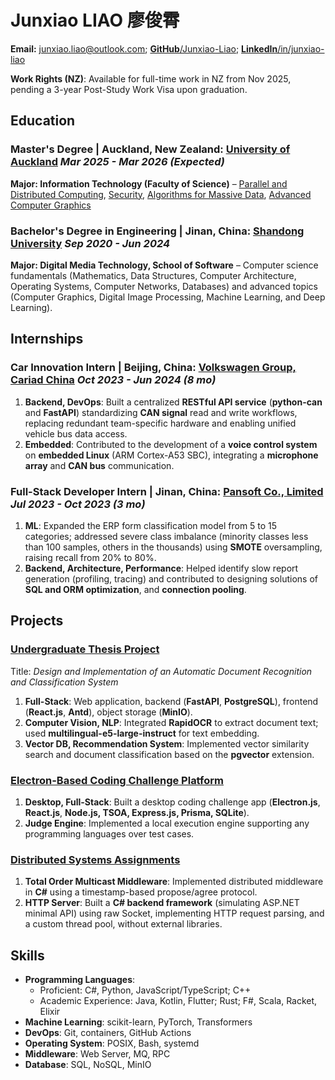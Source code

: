 # Junxiao LIAO 廖俊霄

**Email:** junxiao.liao@outlook.com; [**GitHub**/Junxiao-Liao](https://github.com/Junxiao-Liao); [**LinkedIn**/in/junxiao-liao](https://www.linkedin.com/in/junxiao-liao/)

**Work Rights (NZ)**: Available for full-time work in NZ from Nov 2025, pending a 3-year Post-Study Work Visa upon graduation.

## Education

### Master's Degree | Auckland, New Zealand: [**University of Auckland**](https://www.auckland.ac.nz) *Mar 2025 - Mar 2026 (Expected)*

**Major: Information Technology (Faculty of Science)** – [Parallel and Distributed Computing](https://courseoutline.auckland.ac.nz/dco/course/COMPSCI/711/1253), [Security](https://courseoutline.auckland.ac.nz/dco/course/COMPSCI/702/1253), [Algorithms for Massive Data](https://courseoutline.auckland.ac.nz/dco/course/COMPSCI/753/1255), [Advanced Computer Graphics](https://courseoutline.auckland.ac.nz/dco/course/COMPSCI/715/1255)

### Bachelor's Degree in Engineering | Jinan, China: [**Shandong University**](https://www.sdu.edu.cn/) *Sep 2020 - Jun 2024*

**Major: Digital Media Technology, School of Software** – Computer science fundamentals (Mathematics, Data Structures, Computer Architecture, Operating Systems, Computer Networks, Databases) and advanced topics (Computer Graphics, Digital Image Processing, Machine Learning, and Deep Learning).

## Internships

### Car Innovation Intern | Beijing, China: [**Volkswagen Group, Cariad China**](https://volkswagengroupchina.com.cn/en/brands/cariad) *Oct 2023 - Jun 2024 (8 mo)*
1. **Backend, DevOps**: Built a centralized **RESTful API service** (**python-can** and **FastAPI**) standardizing **CAN signal** read and write workflows, replacing redundant team-specific hardware and enabling unified vehicle bus data access.
1. **Embedded**: Contributed to the development of a **voice control system** on **embedded Linux** (ARM Cortex-A53 SBC), integrating a **microphone array** and **CAN bus** communication.

### Full-Stack Developer Intern | Jinan, China: [**Pansoft Co., Limited**](https://www.pansoft.com/contents/en/) *Jul 2023 - Oct 2023 (3 mo)*

1. **ML**: Expanded the ERP form classification model from 5 to 15 categories; addressed severe class imbalance (minority classes less than 100 samples, others in the thousands) using **SMOTE** oversampling, raising recall from 20% to 80%.
1. **Backend, Architecture, Performance**: Helped identify slow report generation (profiling, tracing) and contributed to designing solutions of **SQL and ORM optimization**, and **connection pooling**.

## Projects

### [Undergraduate Thesis Project](https://github.com/Junxiao-Liao/Doc-Ocr-Categorizer)
Title: *Design and Implementation of an Automatic Document Recognition and Classification System*
1. **Full-Stack**: Web application, backend (**FastAPI**, **PostgreSQL**), frontend (**React.js**, **Antd**), object storage (**MinIO**).
1. **Computer Vision, NLP**: Integrated **RapidOCR** to extract document text; used **multilingual-e5-large-instruct** for text embedding.
1. **Vector DB, Recommendation System**: Implemented vector similarity search and document classification based on the **pgvector** extension.

### [Electron-Based Coding Challenge Platform](https://courseoutline.auckland.ac.nz/dco/course/COMPSCI/732/1253)
1. **Desktop, Full-Stack**: Built a desktop coding challenge app (**Electron.js**, **React.js**, **Node.js, TSOA, Express.js, Prisma, SQLite**).
1. **Judge Engine**: Implemented a local execution engine supporting any programming languages over test cases.

### [Distributed Systems Assignments](https://courseoutline.auckland.ac.nz/dco/course/COMPSCI/711/1253)
1. **Total Order Multicast Middleware**: Implemented distributed middleware in **C#** using a timestamp-based propose/agree protocol.
1. **HTTP Server**: Built a **C# backend framework** (simulating ASP.NET minimal API) using raw Socket, implementing HTTP request parsing, and a custom thread pool, without external libraries.

## Skills

- **Programming Languages**:
    - Proficient: C#, Python, JavaScript/TypeScript; C++
    - Academic Experience: Java, Kotlin, Flutter; Rust; F#, Scala, Racket, Elixir
- **Machine Learning**: scikit-learn, PyTorch, Transformers
- **DevOps**: Git, containers, GitHub Actions
- **Operating System**: POSIX, Bash, systemd
- **Middleware**: Web Server, MQ, RPC
- **Database**: SQL, NoSQL, MinIO
